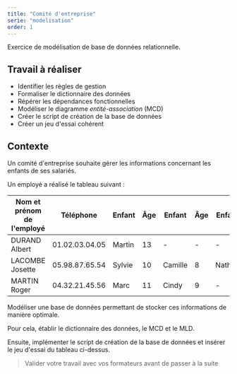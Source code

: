 ```yaml
---
title: "Comité d'entreprise"
serie: "modelisation"
order: 1
---
```


Exercice de modélisation de base de données relationnelle.

## Travail à réaliser

- Identifier les règles de gestion
- Formaliser le dictionnaire des données
- Répérer les dépendances fonctionnelles
- Modéliser le diagramme *entité-association* (MCD)
- Créer le script de création de la base de données
- Créer un jeu d'essai cohérent

## Contexte 

Un comité d'entreprise souhaite gérer les informations concernant les enfants de ses salariés. 

Un employé a réalisé le tableau suivant :

| Nom et prénom de l'employé | Téléphone | Enfant | Âge | Enfant | Âge | Enfant | Âge |
| --- | --- | --- | --- | --- | --- | --- | --- |
| DURAND Albert | 01.02.03.04.05 | Martin | 13 | - | - | - | - | 
| LACOMBE Josette | 05.98.87.65.54 | Sylvie | 10 | Camille | 8 | Nathan | 4 | 
| MARTIN Roger | 04.32.21.45.56 | Marc | 11 | Cindy | 9 | - | - | 

Modéliser une base de données permettant de stocker ces informations de manière optimale.

Pour cela, établir le dictionnaire des données, le MCD et le MLD.

Ensuite, implémenter le script de création de la base de données et insérer le jeu d'essai du tableau ci-dessus.

> Valider votre travail avec vos formateurs avant de passer à la suite 

